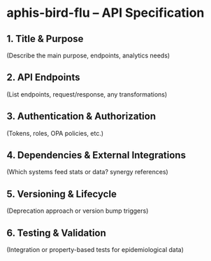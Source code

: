 # aphis-bird-flu – API Specification

## 1. Title & Purpose
(Describe the main purpose, endpoints, analytics needs)

## 2. API Endpoints
(List endpoints, request/response, any transformations)

## 3. Authentication & Authorization
(Tokens, roles, OPA policies, etc.)

## 4. Dependencies & External Integrations
(Which systems feed stats or data? synergy references)

## 5. Versioning & Lifecycle
(Deprecation approach or version bump triggers)

## 6. Testing & Validation
(Integration or property-based tests for epidemiological data)
